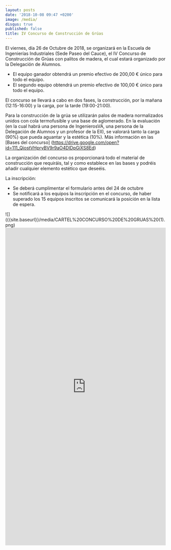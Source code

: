 ```yaml
---
layout: posts
date: '2018-10-08 09:47 +0200'
image: /media/
disqus: true
published: false
title: IV Concurso de Construcción de Grúas
---
```

<div class="row">
<div class="col-12 col-sm-6">
El viernes, día 26 de Octubre de 2018, se organizará en la Escuela de Ingenierías Industriales (Sede Paseo del Cauce), el IV Concurso de Construcción de Grúas con palitos de madera, el cual estará organizado por la Delegación de Alumnos.

- El equipo ganador obtendrá un premio efectivo de 200,00 € único para todo el equipo.
- El segundo equipo obtendrá un premio efectivo de 100,00 € único para todo el equipo.

El concurso se llevará a cabo en dos fases, la construcción,  por la mañana (12:15-16:00) y la carga, por la tarde (19:00-21:00).

Para la construcción de la grúa se utilizarán palos de madera normalizados unidos con cola termofusible y una base de aglomerado. En la evaluación (en la cual habrá una persona de IngenierosVA, una persona de la Delegación de Alumnos y un profesor de la EII), se valorará tanto la carga (90%) que pueda aguantar y la estética (10%). Más información en las [Bases del concurso] (https://drive.google.com/open?id=111_QjostVHpryBV9r9aO4DlDpGiXS8Ed)

La organización del concurso os proporcionará todo el material de construcción que requiráis, tal y como establece en las bases y podréis añadir cualquier elemento estético que deseéis.

La inscripción:

- Se deberá cumplimentar el formulario antes del 24 de octubre
- Se notificará a los equipos la inscripción en el concurso, de haber superado los 15 equipos inscritos se comunicará la posición en la lista de espera.


</div>
<div class="col-12 col-sm-6">
![]({{site.baseurl}}/media/CARTEL%20CONCURSO%20DE%20GRUAS%20(1).png)
</div>
</div>
<iframe src="https://goo.gl/forms/XdEXmD69fCpeoVZ82" width="100%" height="1000" frameborder="0" marginheight="0" marginwidth="0">Cargando...</iframe>